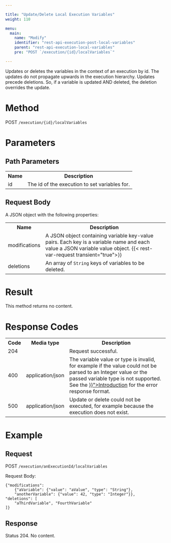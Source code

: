 ```yaml
---

title: "Update/Delete Local Execution Variables"
weight: 110

menu:
  main:
    name: "Modify"
    identifier: "rest-api-execution-post-local-variables"
    parent: "rest-api-execution-local-variables"
    pre: "POST `/execution/{id}/localVariables`"

---
```



Updates or deletes the variables in the context of an execution by id. The updates do not propagate upwards in the execution hierarchy.
Updates precede deletions. So, if a variable is updated AND deleted, the deletion overrides the update.


# Method

POST `/execution/{id}/localVariables`


# Parameters

## Path Parameters

<table class="table table-striped">
  <tr>
    <th>Name</th>
    <th>Description</th>
  </tr>
  <tr>
    <td>id</td>
    <td>The id of the execution to set variables for.</td>
  </tr>
</table>


## Request Body

A JSON object with the following properties:

<table class="table table-striped">
  <tr>
    <th>Name</th>
    <th>Description</th>
  </tr>
  <tr>
    <td>modifications</td>
    <td>A JSON object containing variable key-value pairs. Each key is a variable name and each value a JSON variable value object.
    {{< rest-var-request transient="true">}}
  </tr>
  <tr>
    <td>deletions</td>
    <td>An array of <code>String</code> keys of variables to be deleted.</td>
  </tr>
</table>


# Result

This method returns no content.


# Response Codes

<table class="table table-striped">
  <tr>
    <th>Code</th>
    <th>Media type</th>
    <th>Description</th>
  </tr>
  <tr>
    <td>204</td>
    <td></td>
    <td>Request successful.</td>
  </tr>
  <tr>
    <td>400</td>
    <td>application/json</td>
    <td>The variable value or type is invalid, for example if the value could not be parsed to an Integer value or the passed variable type is not supported. See the <a href="{{< ref "/reference/rest/overview/_index.md#error-handling" >}}">Introduction</a> for the error response format.</td>
  </tr>
  <tr>
    <td>500</td>
    <td>application/json</td>
    <td>Update or delete could not be executed, for example because the execution does not exist.</td>
  </tr>
</table>

# Example

## Request

POST `/execution/anExecutionId/localVariables`

Request Body:

    {"modifications":
        {"aVariable": {"value": "aValue", "type": "String"},
        "anotherVariable": {"value": 42, "type": "Integer"}},
    "deletions": [
        "aThirdVariable", "FourthVariable"
    ]}

## Response

Status 204. No content.
